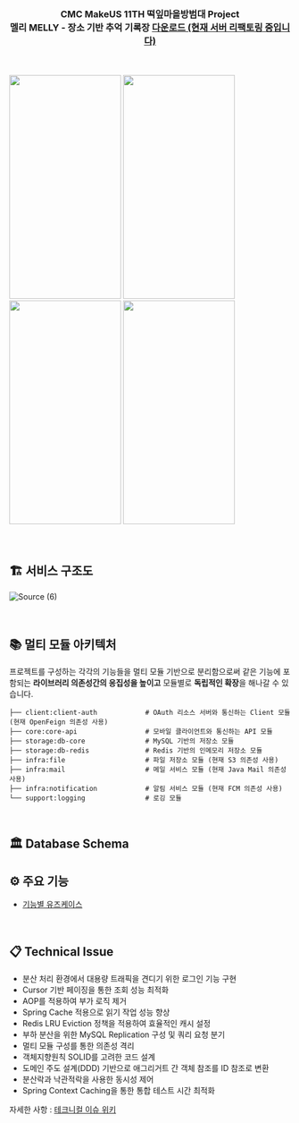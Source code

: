 
<div align="center">

<h3>CMC MakeUS 11TH 떡잎마을방범대 Project <br>
  멜리 MELLY - 장소 기반 추억 기록장 <a href=https://apps.apple.com/kr/app/%EB%A9%9C%EB%A6%AC-melly-%EC%9E%A5%EC%86%8C-%EA%B8%B0%EB%B0%98-%EC%B6%94%EC%96%B5-%EA%B8%B0%EB%A1%9D%EC%9E%A5/id6444202109>다운로드 (현재 서버 리팩토링 중입니다)</a></h3>
</div>
<br>
<br>
<div text-align: center>
<img src="https://user-images.githubusercontent.com/82302520/201556888-178a06ed-6839-43da-8194-5f48739d059d.png"  width="200" height="400">
<img src="https://user-images.githubusercontent.com/82302520/201556895-0a567bee-c4c4-466f-8615-7a804545b848.png"  width="200" height="400">
<img src="https://user-images.githubusercontent.com/82302520/201556897-a05261d3-cd7e-436b-958e-eb8ecf38f3de.png"  width="200" height="400">
<img src="https://user-images.githubusercontent.com/82302520/201556901-cd4c2cc2-0bed-4aab-8e4e-6fffe591f1d1.png"  width="200" height="400">
  </div>

<br>
<br>

## 🏗️ 서비스 구조도
![Source (6)](https://github.com/CMC11th-Melly/Melly_Server/assets/82302520/5381eaa9-f9af-48d8-aa45-0b943447fd0d)


<br>

## 📚 멀티 모듈 아키텍처
프로젝트를 구성하는 각각의 기능들을 멀티 모듈 기반으로 분리함으로써 같은 기능에 포함되는 **라이브러리 의존성간의 응집성을 높이고** 모듈별로 **독립적인 확장**을 해나갈 수 있습니다. 
```
├── client:client-auth            # OAuth 리소스 서버와 통신하는 Client 모듈 (현재 OpenFeign 의존성 사용)
├── core:core-api                 # 모바일 클라이언트와 통신하는 API 모듈    
├── storage:db-core               # MySQL 기반의 저장소 모듈
├── storage:db-redis              # Redis 기반의 인메모리 저장소 모듈
├── infra:file                    # 파일 저장소 모듈 (현재 S3 의존성 사용)     
├── infra:mail                    # 메일 서비스 모듈 (현재 Java Mail 의존성 사용)
├── infra:notification            # 알림 서비스 모듈 (현재 FCM 의존성 사용) 
└── support:logging               # 로깅 모듈          
```
<br>

## 🏛️ Database Schema

## ⚙️ 주요 기능
- [기능별 유즈케이스](https://github.com/CMC11th-Melly/Melly_Server/wiki/Use-Case)
<br>

## 📋 Technical Issue

- 분산 처리 환경에서 대용량 트래픽을 견디기 위한 로그인 기능 구현
- Cursor 기반 페이징을 통한 조회 성능 최적화
- AOP를 적용하여 부가 로직 제거
- Spring Cache 적용으로 읽기 작업 성능 향상
- Redis LRU Eviction 정책을 적용하여 효율적인 캐시 설정
- 부하 분산을 위한 MySQL Replication 구성 및 쿼리 요청 분기
- 멀티 모듈 구성를 통한 의존성 격리
- 객체지향원칙 SOLID를 고려한 코드 설계
- 도메인 주도 설계(DDD) 기반으로 애그리거트 간 객체 참조를 ID 참조로 변환
- 분산락과 낙관적락을 사용한 동시성 제어
- Spring Context Caching을 통한 통합 테스트 시간 최적화

자세한 사항 : [테크니컬 이슈 위키](https://github.com/CMC11th-Melly/Melly_Server/wiki/Technical-Issue)

